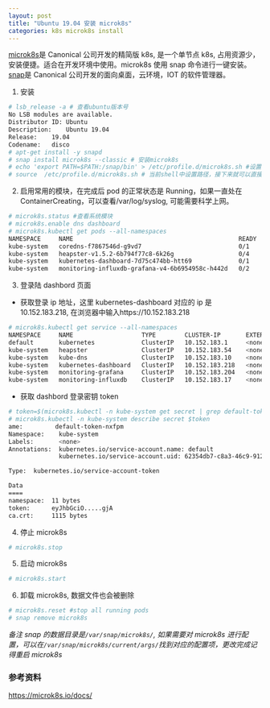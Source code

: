 ```yaml
---
layout: post
title: "Ubuntu 19.04 安装 microk8s"
categories: k8s microk8s install
---
```


[microk8s](https://microk8s.io/)是 Canonical 公司开发的精简版 k8s, 是一个单节点 k8s, 占用资源少，安装便捷。适合在开发环境中使用。microk8s 使用 snap 命令进行一键安装。[snap](https://snapcraft.io/docs)是 Canonical 公司开发的面向桌面，云环境，IOT 的软件管理器。

1. 安装

```bash
# lsb_release -a # 查看ubuntu版本号
No LSB modules are available.
Distributor ID:	Ubuntu
Description:	Ubuntu 19.04
Release:	19.04
Codename:	disco
# apt-get install -y snapd
# snap install microk8s --classic # 安装microk8s
# echo 'export PATH=$PATH:/snap/bin' > /etc/profile.d/microk8s.sh #设置命令路径
# source  /etc/profile.d/microk8s.sh # 当前shell中设置路径，接下来就可以直接使用microk8s.*命令
```

2. 启用常用的模块，在完成后 pod 的正常状态是 Running，如果一直处在 ContainerCreating，可以查看/var/log/syslog, 可能需要科学上网。

```bash
# microk8s.status #查看系统模块
# microk8s.enable dns dashboard
# microk8s.kubectl get pods --all-namespaces
NAMESPACE     NAME                                              READY   STATUS              RESTARTS   AGE
kube-system   coredns-f7867546d-g9vd7                           0/1     Running             0          2m
kube-system   heapster-v1.5.2-6b794f77c8-6k26g                  0/4     ContainerCreating   0          8s
kube-system   kubernetes-dashboard-7d75c474bb-htt69             0/1     ContainerCreating   0          11s
kube-system   monitoring-influxdb-grafana-v4-6b6954958c-h442d   0/2     ContainerCreating   0          11s
```

3. 登录陆 dashbord 页面

- 获取登录 ip 地址，这里 kubernetes-dashboard 对应的 ip 是 10.152.183.218, 在浏览器中输入https://10.152.183.218

```bash
# microk8s.kubectl get service --all-namespaces
NAMESPACE     NAME                   TYPE        CLUSTER-IP       EXTERNAL-IP   PORT(S)                  AGE
default       kubernetes             ClusterIP   10.152.183.1     <none>        443/TCP                  8m58s
kube-system   heapster               ClusterIP   10.152.183.54    <none>        80/TCP                   4m35s
kube-system   kube-dns               ClusterIP   10.152.183.10    <none>        53/UDP,53/TCP,9153/TCP   6m22s
kube-system   kubernetes-dashboard   ClusterIP   10.152.183.218   <none>        443/TCP                  4m37s
kube-system   monitoring-grafana     ClusterIP   10.152.183.204   <none>        80/TCP                   4m36s
kube-system   monitoring-influxdb    ClusterIP   10.152.183.17    <none>        8083/TCP,8086/TCP        4m36s
```

- 获取 dashbord 登录密钥 token

```bash
# token=$(microk8s.kubectl -n kube-system get secret | grep default-token | cut -d " " -f1)
# microk8s.kubectl -n kube-system describe secret $token
ame:         default-token-nxfpm
Namespace:    kube-system
Labels:       <none>
Annotations:  kubernetes.io/service-account.name: default
              kubernetes.io/service-account.uid: 62354db7-c8a3-46c9-9127-d05cd7090eba

Type:  kubernetes.io/service-account-token

Data
====
namespace:  11 bytes
token:      eyJhbGciO.....gjA
ca.crt:     1115 bytes
```

4. 停止 microk8s

```bash
# microk8s.stop
```

5. 启动 microk8s

```bash
# microk8s.start
```

6. 卸载 microk8s, 数据文件也会被删除

```bash
# microk8s.reset #stop all running pods
# snap remove microk8s
```

_备注_
_snap 的数据目录是`/var/snap/microk8s/`, 如果需要对 microk8s 进行配置，可以在`/var/snap/microk8s/current/args/`找到对应的配置项，更改完成记得重启 microk8s_

### 参考资料

https://microk8s.io/docs/
